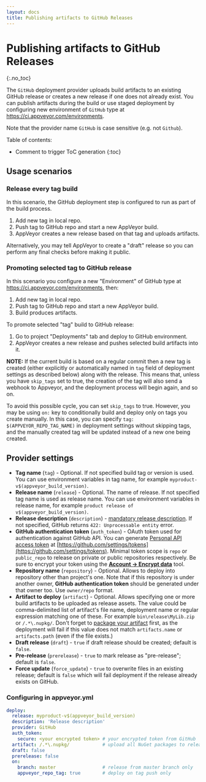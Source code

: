 ```yaml
---
layout: docs
title: Publishing artifacts to GitHub Releases
---
```


<!-- markdownlint-disable MD022 MD032 -->
# Publishing artifacts to GitHub Releases
{:.no_toc}

The `GitHub` deployment provider uploads build artifacts to an existing GitHub release
or creates a new release if one does not already exist. You can publish artifacts during
the build or use staged deployment by configuring new environment of `GitHub` type at
<https://ci.appveyor.com/environments>.

Note that the provider name `GitHub` is case sensitive (e.g. not `Github`).

Table of contents:

* Comment to trigger ToC generation
{:toc}
<!-- markdownlint-enable MD022 MD032 -->


## Usage scenarios

### Release every tag build

In this scenario, the GitHub deployment step is configured to run as part of the build process.

1. Add new tag in local repo.
2. Push tag to GitHub repo and start a new AppVeyor build.
3. AppVeyor creates a new release based on that tag and uploads artifacts.

Alternatively, you may tell AppVeyor to create a "draft" release so you can perform any final checks before making it public.


### Promoting selected tag to GitHub release

In this scenario you configure a new "Environment" of GitHub type at <https://ci.appveyor.com/environments>, then:

1. Add new tag in local repo.
2. Push tag to GitHub repo and start a new AppVeyor build.
3. Build produces artifacts.

To promote selected "tag" build to GitHub release:

1. Go to project "Deployments" tab and deploy to GitHub environment.
2. AppVeyor creates a new release and pushes selected build artifacts into it.

**NOTE:** If the current build is based on a regular commit then a new tag is created (either explicitly or automatically named in `tag` field of deployment settings as described below) along with the release. This means that, unless you have `skip_tags` set to true, the creation of the tag will also send a webhook to Appveyor, and the deployment process will begin again, and so on.

To avoid this possible cycle, you can set `skip_tags` to true. However, you may be using `on:` key to conditionally build and deploy only on tags you create manually. In this case, you can specify `tag: $(APPVEYOR_REPO_TAG_NAME)` in deployment settings without skipping tags, and the manually created tag will be updated instead of a new one being created.

## Provider settings

* **Tag name** (`tag`) - Optional. If not specified build tag or version is used. You can use environment variables in tag name, for example `myproduct-v$(appveyor_build_version)`.
* **Release name** (`release`) - Optional. The name of release. If not specified tag name is used as release name. You can use environment variables in release name, for example `product release of v$(appveyor_build_version)`.
* **Release description** (`description`) - [mandatory release description](https://help.appveyor.com/discussions/problems/2975-github-deployment). If not specified, GitHub returns `422: Unprocessable entity` error.
* **GitHub authentication token** (`auth_token`) - OAuth token used for authentication against GitHub API. You can generate [Personal API access token](https://github.com/blog/1509-personal-api-tokens) at [https://github.com/settings/tokens](https://github.com/settings/tokens). Minimal token scope is `repo` or `public_repo` to release on private or public repositories respectively. Be sure to encrypt your token using the [**Account &rarr; Encrypt data**](https://ci.appveyor.com/tools/encrypt) tool.
* **Repository name** (`repository`) - Optional. Allows to deploy into repository other than project's one. Note that if this repository is under another owner, **GitHub authentication token** should be generated under that owner too. Use `owner/repo` format.
* **Artifact to deploy** (`artifact`) - Optional. Allows specifying one or more build artifacts to be uploaded as release assets. The value could be comma-delimited list of artifact's file name, deployment name or regular expression matching one of these. For example `bin\release\MyLib.zip` or `/.*\.nupkg/`. Don't forget to [package your artifact](/docs/packaging-artifacts/) first, as the deployment will fail if this value does not match `artifacts.name` or `artifacts.path` (even if the file exists.)
* **Draft release** (`draft`) - `true` if draft release should be created; default is `false`.
* **Pre-release** (`prerelease`) - `true` to mark release as "pre-release"; default is `false`.
* **Force update** (`force_update`) - `true` to overwrite files in an existing release; default is `false` which will fail deployment if the release already exists on GitHub.

### Configuring in appveyor.yml

```yaml
deploy:
  release: myproduct-v$(appveyor_build_version)
  description: 'Release description'
  provider: GitHub
  auth_token:
    secure: <your encrypted token> # your encrypted token from GitHub
  artifact: /.*\.nupkg/            # upload all NuGet packages to release assets
  draft: false
  prerelease: false
  on:
    branch: master                 # release from master branch only
    appveyor_repo_tag: true        # deploy on tag push only
```
